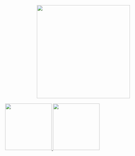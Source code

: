 <div dir="auto" align = "center">
    <a href="https://github.com/PedroTDrehmer ">
        <img src="https://github-readme-stats.vercel.app/api/top-langs/?username=PedroTDrehmer" style="max-width: 100%"; height="300em">
    </a>
</div>

<br>

<a href="https://github.com/PedroTDrehmer">
  <img height="150em" src="https://camo.githubusercontent.com/c5f3b4b3d529d4a0c8133a41175daae8d398f7c3dbc7a137270f0fedfbb9db30/68747470733a2f2f6769746875622d726561646d652d73746174732e76657263656c2e6170702f6170693f757365726e616d653d6761627269656c626d6d6169612673686f775f69636f6e733d74727565267468656d653d6461726b26696e636c7564655f616c6c5f636f6d6d6974733d7472756526636f756e745f707269766174653d74727565" data-canonical-src="https://github-readme-stats.vercel.app/api?username=gabrielbmmaia&amp;show_icons=true&amp;theme=dark&amp;include_all_commits=true&amp;count_private=true" style="max-width: 100%;">
  <img height="150em" src="https://camo.githubusercontent.com/49488ebba87fc9863be3060a12b9f5fa3fa18582aedf428df4b847f24e66cf5c/68747470733a2f2f6769746875622d726561646d652d73746174732e76657263656c2e6170702f6170692f746f702d6c616e67732f3f757365726e616d653d6761627269656c626d6d616961266c61796f75743d636f6d70616374266c616e67735f636f756e743d313638267468656d653d6461726b" data-canonical-src="https://github-readme-stats.vercel.app/api/top-langs/?username=gabrielbmmaia&amp;layout=compact&amp;langs_count=168&amp;theme=dark" style="max-width: 100%;">
</a>
    
</div>
